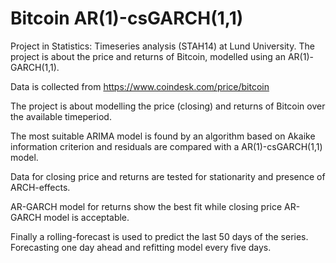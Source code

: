 # Bitcoin AR(1)-csGARCH(1,1)
Project in Statistics: Timeseries analysis (STAH14) at Lund University. The project is about the price and returns of Bitcoin, modelled using an AR(1)-GARCH(1,1).

Data is collected from https://www.coindesk.com/price/bitcoin

The project is about modelling the price (closing) and returns of Bitcoin over the available timeperiod.

The most suitable ARIMA model is found by an algorithm based on Akaike information criterion and residuals are compared with a AR(1)-csGARCH(1,1) model.

Data for closing price and returns are tested for stationarity and presence of ARCH-effects.

AR-GARCH model for returns show the best fit while closing price AR-GARCH model is acceptable. 

Finally a rolling-forecast is used to predict the last 50 days of the series. Forecasting one day ahead and refitting model every five days.
